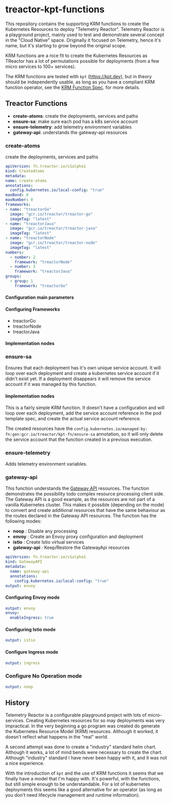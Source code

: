 # treactor-kpt-functions

This repository contains the supporting KRM functions to create the 
Kubernetes Resources to deploy "Telemetry Reactor". Telemetry Reactor
is a playground project, mainly used to test and demonstrate several
concept in the "Cloud Native" space. Originally it focused on Telemetry,
hence it's name, but it's starting to grow beyond the original scope.

KRM functions are a nice fit to create the Kubernetes Resources as TReactor
has a lot of permutations possible for deployments (from a few micro services
to 100+ services).

The KRM functions are tested with `kpt` (https://kpt.dev), but in theory 
should be independently usable, as long as you have a compliant KRM function
operator, see the [KRM Function Spec](https://github.com/kubernetes-sigs/kustomize/blob/master/cmd/config/docs/api-conventions/functions-spec.md). 
for more details.

## Treactor Functions

* **create-atoms**: create the deployments, services and paths
* **ensure-sa**: make sure each pod has a k8s service account
* **ensure-telemetry**: add telemetry environment variables
* **gateway-api**: understands the gateway-api resources

### create-atoms

create the deployments, services and paths

```yaml
apiVersion: fn.treactor.io/v1alpha1
kind: CreateAtoms
metadata:
name: create-atoms
annotations:
  config.kubernetes.io/local-config: "true"
maxBond: 0
maxNumber: 0
frameworks:
- name: "treactorGo"
  image: "gcr.io/treactor/treactor-go"
  imageTag: "latest"
- name: "treactorJava"
  image: "gcr.io/treactor/treactor-java"
  imageTag: "latest"
- name: "treactorNode"
  image: "gcr.io/treactor/treactor-node"
  imageTag: "latest"
numbers:
  - number: 2
    framework: "treactorNode"
  - number: 3
    framework: "treactorJava"
groups:
  - group: 1
    framework: "treactorGo"
```

#### Configuration main parameters

#### Configuring Frameworks

* treactorGo
* treactorNode
* treactorJava


#### Implementation nodes

### ensure-sa

Ensures that each deployment has it's own unique service account. It will loop 
over each deployment and create a kubernetes service account if it didn't exist
yet. If a deployment disappears it will remove the service account if it was 
managed by this function.

#### Implementation nodes

This is a fairly simple KRM function. It doesn't have a configuration and will
loop over each deployment, add the service account reference in the pod template
spec, and create the actual service account reference.

The created resources have the `config.kubernetes.io/managed-by: fn:gen:gcr.io/treactor/kpt-fn/ensure-sa`
annotation, so it will only delete the service account that the function created
in a previous execution.

### ensure-telemetry

Adds telemetry environment variables.

### gateway-api

This function understands the [Gateway API](https://gateway-api.sigs.k8s.io/) resources. The function demonstrates
the possibility todo complex resource processing client side. The Gateway API is a good example, as the resources 
are not part of a vanilla Kubernetes cluster. This makes it possible (depending on the mode) to convert and create
additional resources that have the same behaviour as the routes declared in the Gateway API resources. The function
has the following modes:

* **noop** : Disable any processing 
* **envoy** : Create an Envoy proxy configuration and deployment
* **istio** : Create Istio virtual services
* **gateway-api** : Keep/Restore the GatewayApi resources

```yaml
apiVersion: fn.treactor.io/v1alpha1
kind: GatewayAPI
metadata:
  name: gateway-api
  annotations:
    config.kubernetes.io/local-config: "true"
output: envoy
```

#### Configuring Envoy mode

```yaml
output: envoy
envoy:
  enableIngress: true
```

#### Configuring Istio mode

```yaml
output: istio
```


#### Configure Ingress mode

```yaml
output: ingress
```

### Configure No Operation mode

```yaml
output: noop
```

## History

Telemetry Reactor is a configurable playground project with lots of 
micro-services. Creating Kubernetes resources for so may deployments
was very impractical. In the very beginning a go program was created
do generate the Kubernetes Resource Model (KRM) resources. Although it
worked, it doesn't reflect what happens in the "real" world.

A second attempt was done to create a "industry" standard helm chart.
Although it works, a lot of mind bends were necessary to create the 
chart. Although "industry" standard I have never been happy with it, and
it was not a nice experience.

With the introduction of `kpt` and the use of KRM functions it seems
that we finally have a model that I'm happy with. It's powerful, with
the functions, but still simple enough to be understandable. For a lot
of kubernetes deployments this seems like a good alternative for an 
operator (as long as you don't need lifecycle management and runtime
information).

